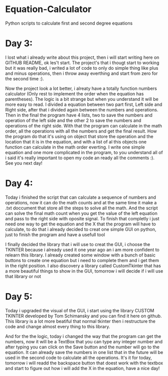 # Equation-Calculator
Python scripts to calculate first and second degree equations

# Day 3: 
I lost what i already write about this project, then i will start writing here on GITHUB README, ok les't start.
The project's that i thougt start to working but it was really bad, i writed a lot of code to only do simple thing like plus and minus operations, then i throw away everthing and start from zero for the second time :).

Now the project look a lot better, i alreaty have a totally function numbers calculator (Only rest to implement the order when the equation has parentheses). The logic is a bit strange but when you understand it will be more easy to read. I divided a equation between two part first, Left side and Right side, after that i divided again between the numbers and operations. Then in the final the program have 4 lists,
two to save the numbers and operation of the left side and the other 2 to save the numbers and operations of the right side. With that the program can calculate in the math order, all the operations with all the numbers and get the final result. How the program do that it's using on object that store the operation and the location that it is in the equation, and with a list of al this objects one function can calculate in the math order everting. I write one simple equation and one more complicated in the program, to you understand all of i said it's really important to open my code an ready all the comments :). See you next day! 

# Day 4:
Today i finished the script that can calculate a sequence of numbers and operations, now it can do the math counts and at the same time it make a .txt doccument that store all the steps to solve all the math. And the script can solve the final math count when you get the value of the left equation and pass to the right side with oposite signal. To finish that completly i just need one way to get the equation and the X that the program will have to calculate, to do that i already decided to creat one simple GUI on python, just to finish the program and have a usefull tool

I finally decided the library that i will use to creat the GUI, i choose the TKINTER because i already used it one year ago an i am more confident to relearn this library. I already created some window with a bunch of basic buttons to create one equation but i need to complete them and i get them in the right position. I also discovery a library called CustomTkinter that has a more beautiful things to show in the GUI, tomorrow i will decide if i will use that library or not

# Day 5:
Today i upgraded the visual of the GUI, i start using the library CUSTOM TKINTER developed by Tom Schimansky and you can find it here on github. This library is a lot more beatiful that normal tkinter then i restructure the code and change almost every thing to this library.

And for the the logic, today i changed the way that the program can get the numbers, now it will be a TextBox that you can type any integer number and after typing you can click on the Save button and the number will go to the equation. It can already save the numbers in one list that in the future will be used in the second code to calculate all the operations. It's it for today, tomorrow i will readd the backspace button that doest work with the textbox and start to figure out how i will add the X in the equation, have a nice day!
